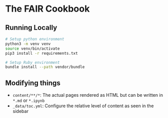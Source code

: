 # The FAIR Cookbook

## Running Locally
```bash
# Setup python environment
python3 -m venv venv
source venv/bin/activate
pip3 install -r requirements.txt

# Setup Ruby environment
bundle install --path vendor/bundle
```

## Modifying things

- `content/**/*`: The actual pages rendered as HTML but can be written in `*.md` or `*.ipynb`
- `_data/toc.yml`: Configure the relative level of content as seen in the sidebar

